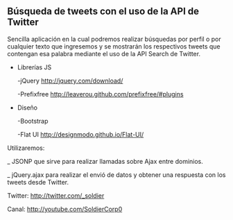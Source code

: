 Búsqueda de tweets con el uso de la API de Twitter
---------------------------------------------------------------------------


Sencilla aplicación en la cual podremos realizar búsquedas por perfil o por cualquier texto que ingresemos y se 
mostrarán los respectivos tweets que contengan esa palabra mediante el uso de la API Search de Twitter.

- Librerías JS

  -jQuery http://jquery.com/download/
  
  -Prefixfree http://leaverou.github.com/prefixfree/#plugins

- Diseño

  -Bootstrap
  
  -Flat UI http://designmodo.github.io/Flat-UI/

Utilizaremos:

_  JSONP que sirve para realizar llamadas sobre Ajax entre dominios.

_ jQuery.ajax para realizar el envió de datos y obtener una respuesta con los tweets desde Twitter.

Twitter: http://twitter.com/_soldier

Canal: http://youtube.com/SoldierCorp0
